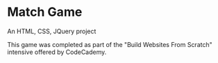 # Match Game
An HTML, CSS, JQuery project
<p>This game was completed as part of the "Build Websites From Scratch" intensive offered by CodeCademy.</p>
